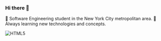 ### Hi there 👋

<!--
**bemin-shaker/bemin-shaker** is a ✨ _special_ ✨ repository because its `README.md` (this file) appears on your GitHub profile.

Here are some ideas to get you started:

- 🔭 I’m currently working on ...
- 🌱 I’m currently learning ...
- 👯 I’m looking to collaborate on ...
- 🤔 I’m looking for help with ...
- 💬 Ask me about ...
- 📫 How to reach me: ...
- 😄 Pronouns: ...
- ⚡ Fun fact: ...
-->

🏫 Software Engineering student in the New York City metropolitan area. 
📖 Always learning new technologies and concepts. 

![HTML5](https://img.shields.io/badge/html5-%23E34F26.svg?style=for-the-badge&logo=html5&logoColor=white)
